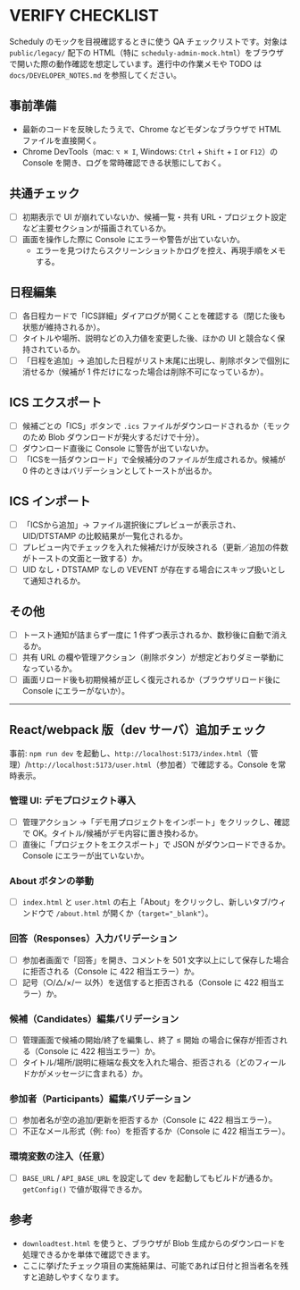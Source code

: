 # VERIFY CHECKLIST

Scheduly のモックを目視確認するときに使う QA チェックリストです。対象は `public/legacy/` 配下の HTML（特に `scheduly-admin-mock.html`）をブラウザで開いた際の動作確認を想定しています。進行中の作業メモや TODO は `docs/DEVELOPER_NOTES.md` を参照してください。

## 事前準備

- 最新のコードを反映したうえで、Chrome などモダンなブラウザで HTML ファイルを直接開く。
- Chrome DevTools（mac: `⌥ ⌘ I`, Windows: `Ctrl` + `Shift` + `I` or `F12`）の Console を開き、ログを常時確認できる状態にしておく。

## 共通チェック

- [ ] 初期表示で UI が崩れていないか、候補一覧・共有 URL・プロジェクト設定など主要セクションが描画されているか。
- [ ] 画面を操作した際に Console にエラーや警告が出ていないか。
  - エラーを見つけたらスクリーンショットかログを控え、再現手順をメモする。

## 日程編集

- [ ] 各日程カードで「ICS詳細」ダイアログが開くことを確認する（閉じた後も状態が維持されるか）。
- [ ] タイトルや場所、説明などの入力値を変更した後、ほかの UI と競合なく保持されているか。
- [ ] 「日程を追加」→ 追加した日程がリスト末尾に出現し、削除ボタンで個別に消せるか（候補が 1 件だけになった場合は削除不可になっているか）。

## ICS エクスポート

- [ ] 候補ごとの「ICS」ボタンで `.ics` ファイルがダウンロードされるか（モックのため Blob ダウンロードが発火するだけで十分）。
- [ ] ダウンロード直後に Console に警告が出ていないか。
- [ ] 「ICSを一括ダウンロード」で全候補分のファイルが生成されるか。候補が 0 件のときはバリデーションとしてトーストが出るか。

## ICS インポート

- [ ] 「ICSから追加」→ ファイル選択後にプレビューが表示され、UID/DTSTAMP の比較結果が一覧化されるか。
- [ ] プレビュー内でチェックを入れた候補だけが反映される（更新／追加の件数がトーストの文面と一致する）か。
- [ ] UID なし・DTSTAMP なしの VEVENT が存在する場合にスキップ扱いとして通知されるか。

## その他

- [ ] トースト通知が詰まらず一度に 1 件ずつ表示されるか、数秒後に自動で消えるか。
- [ ] 共有 URL の欄や管理アクション（削除ボタン）が想定どおりダミー挙動になっているか。
- [ ] 画面リロード後も初期候補が正しく復元されるか（ブラウザリロード後に Console にエラーがないか）。

---

## React/webpack 版（dev サーバ）追加チェック

事前: `npm run dev` を起動し、`http://localhost:5173/index.html`（管理）/`http://localhost:5173/user.html`（参加者）で確認する。Console を常時表示。

### 管理 UI: デモプロジェクト導入
- [ ] 管理アクション →「デモ用プロジェクトをインポート」をクリックし、確認で OK。タイトル/候補がデモ内容に置き換わるか。
- [ ] 直後に「プロジェクトをエクスポート」で JSON がダウンロードできるか。Console にエラーが出ていないか。

### About ボタンの挙動
- [ ] `index.html` と `user.html` の右上「About」をクリックし、新しいタブ/ウィンドウで `/about.html` が開くか（`target="_blank"`）。

### 回答（Responses）入力バリデーション
- [ ] 参加者画面で「回答」を開き、コメントを 501 文字以上にして保存した場合に拒否される（Console に 422 相当エラー）か。
- [ ] 記号（○/△/×/ー 以外）を送信すると拒否される（Console に 422 相当エラー）か。

### 候補（Candidates）編集バリデーション
- [ ] 管理画面で候補の開始/終了を編集し、終了 ≤ 開始 の場合に保存が拒否される（Console に 422 相当エラー）か。
- [ ] タイトル/場所/説明に極端な長文を入れた場合、拒否される（どのフィールドかがメッセージに含まれる）か。

### 参加者（Participants）編集バリデーション
- [ ] 参加者名が空の追加/更新を拒否するか（Console に 422 相当エラー）。
- [ ] 不正なメール形式（例: `foo`）を拒否するか（Console に 422 相当エラー）。

### 環境変数の注入（任意）
- [ ] `BASE_URL` / `API_BASE_URL` を設定して dev を起動してもビルドが通るか。`getConfig()` で値が取得できるか。

## 参考

- `downloadtest.html` を使うと、ブラウザが Blob 生成からのダウンロードを処理できるかを単体で確認できます。
- ここに挙げたチェック項目の実施結果は、可能であれば日付と担当者名を残すと追跡しやすくなります。
